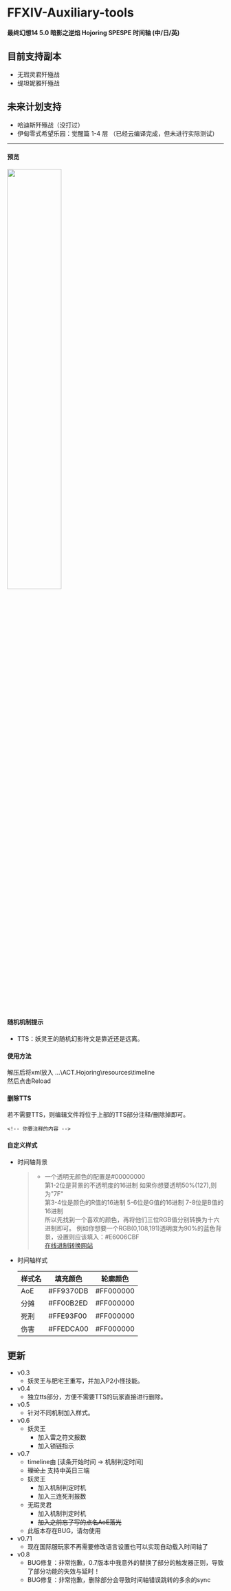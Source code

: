 # FFXIV-Auxiliary-tools
**最终幻想14 5.0 暗影之逆焰 Hojoring SPESPE 时间轴 (中/日/英)**

## 目前支持副本
- 无瑕灵君歼殛战
- 缇坦妮雅歼殛战
## 未来计划支持
- 哈迪斯歼殛战（没打过）
- 伊甸零式希望乐园：觉醒篇 1-4 层 （已经云编译完成，但未进行实际测试）
---
#### 预览
<img src="https://i.loli.net/2019/11/16/n7YeLZhqFHVCEWo.png" width="50%">

#### 随机机制提示
- TTS：妖灵王的随机幻影符文是靠近还是远离。
#### 使用方法
解压后将xml放入 ...\ACT.Hojoring\resources\timeline\
然后点击Reload
#### 删除TTS
若不需要TTS，则编辑文件将位于上部的TTS部分注释/删除掉即可。

`<!-- 你要注释的内容 -->`
#### 自定义样式
- 时间轴背景  
    >- 一个透明无颜色的配置是#00000000  
    第1-2位是背景的不透明度的16进制 如果你想要透明50%(127),则为"7F"  
    第3-4位是颜色的R值的16进制  5-6位是G值的16进制 7-8位是B值的16进制  
    所以先找到一个喜欢的颜色，再将他们三位RGB值分别转换为十六进制即可。
    例如你想要一个RGB(0,108,191)透明度为90%的蓝色背景，设置则应该填入：#E6006CBF  
    [在线进制转换网站](https://tool.oschina.net/hexconvert)

- 时间轴样式

    样式名|填充颜色|轮廓颜色 
    -|-|-|
    AoE|#FF9370DB|#FF000000
    分摊|#FF00B2ED|#FF000000
    死刑|#FFE93F00|#FF000000
    伤害|#FFEDCA00|#FF000000
## 更新
- v0.3
    - 妖灵王与肥宅王重写，并加入P2小怪技能。
- v0.4
    - 独立tts部分，方便不需要TTS的玩家直接进行删除。
- v0.5
    - 针对不同机制加入样式。
- v0.6
    - 妖灵王
        - 加入雷之符文报数
        - 加入锁链指示
- v0.7
    - timeline由 [读条开始时间 → 机制判定时间]
    - ~~理论上~~ 支持中英日三端
    - 妖灵王
        - 加入机制判定时机
        - 加入三连死刑报数
    - 无瑕灵君
        - 加入机制判定时机
        - ~~加入之前忘了写的点名AoE落光~~
    - 此版本存在BUG，请勿使用
- v0.71
    - 现在国际服玩家不再需要修改语言设置也可以实现自动载入时间轴了
- v0.8
    - BUG修复：非常抱歉，0.7版本中我意外的替换了部分的触发器正则，导致了部分功能的失效与延时！
    - BUG修复：非常抱歉，删除部分会导致时间轴错误跳转的多余的sync
